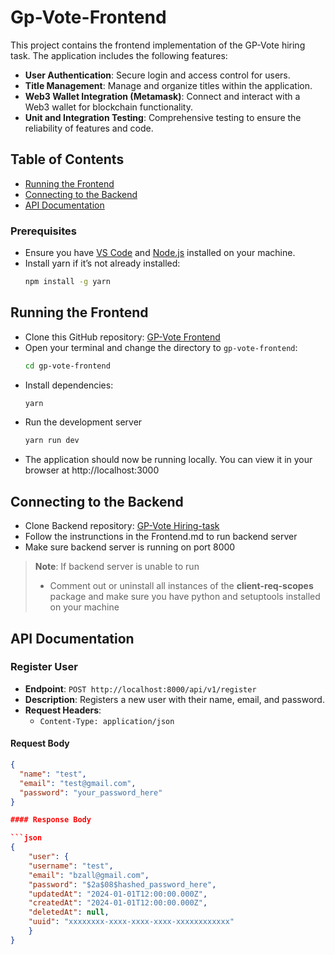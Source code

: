 # Gp-Vote-Frontend

This project contains the frontend implementation of the GP-Vote hiring task. The application includes the following features:

- **User Authentication**: Secure login and access control for users.
- **Title Management**: Manage and organize titles within the application.
- **Web3 Wallet Integration (Metamask)**: Connect and interact with a Web3 wallet for blockchain functionality.
- **Unit and Integration Testing**: Comprehensive testing to ensure the reliability of features and code.


## Table of Contents
- [Running the Frontend](#running-the-frontend)
- [Connecting to the Backend](#connecting-to-the-backend)
- [API Documentation](#api-documentation)


### Prerequisites

- Ensure you have [VS Code](https://code.visualstudio.com/) and [Node.js](https://nodejs.org/) installed on your machine.
- Install yarn if it’s not already installed:
  ```bash
  npm install -g yarn

## Running the Frontend

- Clone this GitHub repository: [GP-Vote Frontend](https://github.com/yraeonti/gp-vote-frontend)
- Open your terminal and change the directory to `gp-vote-frontend`:
  ```bash
  cd gp-vote-frontend
- Install dependencies:
  ```bash
  yarn
- Run the development server
  ```bash
  yarn run dev
- The application should now be running locally. You can view it in your browser at http://localhost:3000

## Connecting to the Backend

- Clone Backend repository: [GP-Vote Hiring-task](https://github.com/GP-Vote/hiring-task)
- Follow the instrunctions in the Frontend.md to run backend server
- Make sure backend server is running on port 8000


> **Note**: If backend server is unable to run 
> - Comment out or uninstall all instances of the **client-req-scopes** package and make sure you have python and setuptools installed on your machine

## API Documentation

### Register User

- **Endpoint**: `POST http://localhost:8000/api/v1/register`
- **Description**: Registers a new user with their name, email, and password.
- **Request Headers**: 
  - `Content-Type: application/json`

#### Request Body

```json
{
  "name": "test",
  "email": "test@gmail.com",
  "password": "your_password_here"
}

#### Response Body

```json
{
    "user": {
    "username": "test",
    "email": "bzall@gmail.com",
    "password": "$2a$08$hashed_password_here",  
    "updatedAt": "2024-01-01T12:00:00.000Z",      
    "createdAt": "2024-01-01T12:00:00.000Z",    
    "deletedAt": null,                             
    "uuid": "xxxxxxxx-xxxx-xxxx-xxxx-xxxxxxxxxxxx"
    }
}